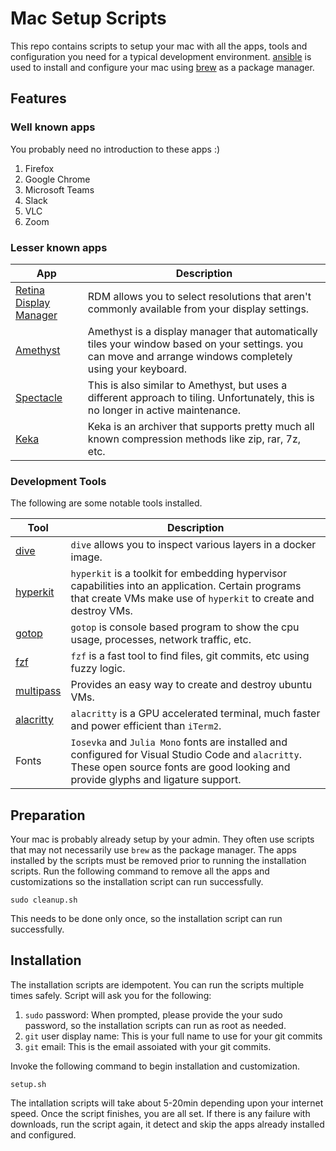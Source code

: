 # Mac Setup Scripts

This repo contains scripts to setup your mac with all the apps, tools and configuration you need for a typical development environment. [ansible][ansible] is used to install and configure your mac using [brew][brew] as a package manager.

## Features

### Well known apps

You probably need no introduction to these apps :)

1. Firefox
2. Google Chrome
3. Microsoft Teams
4. Slack
5. VLC
6. Zoom

### Lesser known apps

| App                           | Description                                                                                                                                                 |
| ----------------------------- | ----------------------------------------------------------------------------------------------------------------------------------------------------------- |
| [Retina Display Manager][rdm] | RDM allows you to select resolutions that aren't commonly available from your display settings.                                                             |
| [Amethyst][amethyst]          | Amethyst is a display manager that automatically tiles your window based on your settings. you can move and arrange windows completely using your keyboard. |
| [Spectacle][spectacle]        | This is also similar to Amethyst, but uses a different approach to tiling. Unfortunately, this is no longer in active maintenance.                          |
| [Keka][keka]                  | Keka is an archiver that supports pretty much all known compression methods like zip, rar, 7z, etc.                                                         |

### Development Tools

The following are some notable tools installed.

| Tool                   | Description                                                                                                                                                                             |
| ---------------------- | --------------------------------------------------------------------------------------------------------------------------------------------------------------------------------------- |
| [dive][dive]           | `dive` allows you to inspect various layers in a docker image.                                                                                                                          |
| [hyperkit][hyperkit]   | `hyperkit` is a toolkit for embedding hypervisor capabilities into an application. Certain programs that create VMs make use of `hyperkit` to create and destroy VMs.                   |
| [gotop][gotop]         | `gotop` is console based program to show the cpu usage, processes, network traffic, etc.                                                                                                |
| [fzf][fzf]             | `fzf` is a fast tool to find files, git commits, etc using fuzzy logic.                                                                                                                 |
| [multipass][multipass] | Provides an easy way to create and destroy ubuntu VMs.                                                                                                                                  |
| [alacritty][alacritty] | `alacritty` is a GPU accelerated terminal, much faster and power efficient than `iTerm2`.                                                                                               |
| Fonts                  | `Iosevka` and `Julia Mono` fonts are installed and configured for Visual Studio Code and `alacritty`. These open source fonts are good looking and provide glyphs and ligature support. |

## Preparation

Your mac is probably already setup by your admin. They often use scripts that may not necessarily use `brew` as the package manager. The apps installed by the scripts must be removed prior to running the installation scripts. Run the following command to remove all the apps and customizations so the installation script can run successfully.

```shell
sudo cleanup.sh
```

This needs to be done only once, so the installation script can run successfully.

## Installation

The installation scripts are idempotent. You can run the scripts multiple times safely. Script will ask you for the following:

1. `sudo` password: When prompted, please provide the your sudo password, so the installation scripts can run as root as needed.
2. `git` user display name: This is your full name to use for your git commits
3. `git` email: This is the email assoiated with your git commits.

Invoke the following command to begin installation and customization.

```shell
setup.sh
```

The intallation scripts will take about 5-20min depending upon your internet speed. Once the script finishes, you are all set. If there is any failure with downloads, run the script again, it detect and skip the apps already installed and configured.

[ansible]: https://ansible.com
[brew]: https://brew.sh
[rdm]: https://github.com/avibrazil/RDM
[amethyst]: https://ianyh.com/amethyst/
[spectacle]: https://www.spectacleapp.com
[keka]: https://www.keka.io/en/
[dive]: https://github.com/wagoodman/dive
[hyperkit]: https://github.com/moby/hyperkit
[gotop]: https://github.com/cjbassi/gotop
[fzf]: https://github.com/junegunn/fzf
[multipass]: https://multipass.run
[alacritty]: https://github.com/alacritty/alacritty
